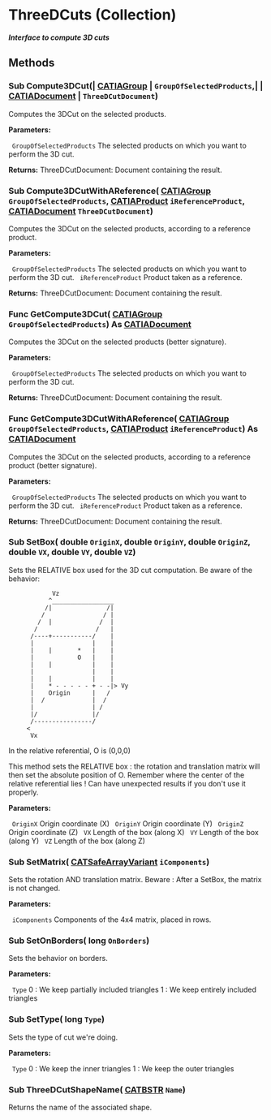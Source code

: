 # ThreeDCuts (Collection)

**_Interface to compute 3D cuts_**

## Methods

### Sub **Compute3DCut**(| [CATIAGroup](../NavigatorInterfaces/interface_Group_5945.md) | `GroupOfSelectedProducts`,| | [CATIADocument](../InfInterfaces/interface_Document_14456.md) | `ThreeDCutDocument`)

   Computes the 3DCut on the selected products.

**Parameters:**

` GroupOfSelectedProducts`      The selected products on which you want to perform the 3D cut.

**Returns:**      ThreeDCutDocument: Document containing the result.  
### Sub **Compute3DCutWithAReference**( [CATIAGroup](../NavigatorInterfaces/interface_Group_5945.md)  `GroupOfSelectedProducts`,  [CATIAProduct](../ProductStructureInterfaces/interface_Product_11223.md)  `iReferenceProduct`,  [CATIADocument](../InfInterfaces/interface_Document_14456.md)  `ThreeDCutDocument`)

   Computes the 3DCut on the selected products, according to a reference product.

**Parameters:**

` GroupOfSelectedProducts`      The selected products on which you want to perform the 3D cut.
` iReferenceProduct`      Product taken as a reference.

**Returns:**      ThreeDCutDocument: Document containing the result.  
### Func **GetCompute3DCut**( [CATIAGroup](../NavigatorInterfaces/interface_Group_5945.md)  `GroupOfSelectedProducts`) As [CATIADocument](../InfInterfaces/interface_Document_14456.md)

   Computes the 3DCut on the selected products (better signature).

**Parameters:**

` GroupOfSelectedProducts`      The selected products on which you want to perform the 3D cut.

**Returns:**      ThreeDCutDocument: Document containing the result.  
### Func **GetCompute3DCutWithAReference**( [CATIAGroup](../NavigatorInterfaces/interface_Group_5945.md)  `GroupOfSelectedProducts`,  [CATIAProduct](../ProductStructureInterfaces/interface_Product_11223.md)  `iReferenceProduct`) As [CATIADocument](../InfInterfaces/interface_Document_14456.md)

   Computes the 3DCut on the selected products, according to a reference product (better signature).

**Parameters:**

` GroupOfSelectedProducts`      The selected products on which you want to perform the 3D cut.
` iReferenceProduct`      Product taken as a reference.

**Returns:**      ThreeDCutDocument: Document containing the result.  
### Sub **SetBox**( double  `OriginX`,  double  `OriginY`,  double  `OriginZ`,  double  `VX`,  double  `VY`,  double  `VZ`)

   Sets the RELATIVE box used for the 3D cut computation.
Be aware of the behavior:

```VBScript
            Vz
           ^_________________
          /|               /|
         /                / |
        /  |             /  |
       /                /   |
      /----+-----------/    |
      |                |    |
      |    |       *   |    |
      |            O   |    |
      |    |           |    |
      |                |    |
      |    |           |    |
      |    * - - - - - + - -|> Vy
      |    Origin      |   /
      |  /             |  /
      |                | /
      |/               |/
      /----------------/
     <
      Vx

```

In the relative referential, O is (0,0,0)

This method sets the RELATIVE box : the rotation and translation matrix will then set the absolute position of O.
Remember where the center of the relative referential lies !
Can have unexpected results if you don't use it properly.

**Parameters:**

` OriginX`      Origin coordinate (X)
` OriginY`      Origin coordinate (Y)
` OriginZ`      Origin coordinate (Z)
` VX`      Length of the box (along X)
` VY`      Length of the box (along Y)
` VZ`      Length of the box (along Z)

### Sub **SetMatrix**( [CATSafeArrayVariant](../System/typedef_CATSafeArrayVariant_73843.md)  `iComponents`)

   Sets the rotation AND translation matrix.
Beware : After a SetBox, the matrix is not changed.

**Parameters:**

` iComponents`      Components of the 4x4 matrix, placed in rows.

### Sub **SetOnBorders**( long  `OnBorders`)

   Sets the behavior on borders.

**Parameters:**

` Type`      0 : We keep partially included triangles
1 : We keep entirely included triangles

### Sub **SetType**( long  `Type`)

   Sets the type of cut we're doing.

**Parameters:**

` Type`      0 : We keep the inner triangles
1 : We keep the outer triangles

### Sub **ThreeDCutShapeName**( [CATBSTR](../System/typedef_CATBSTR_8129.md)  `Name`)

   Returns the name of the associated shape.